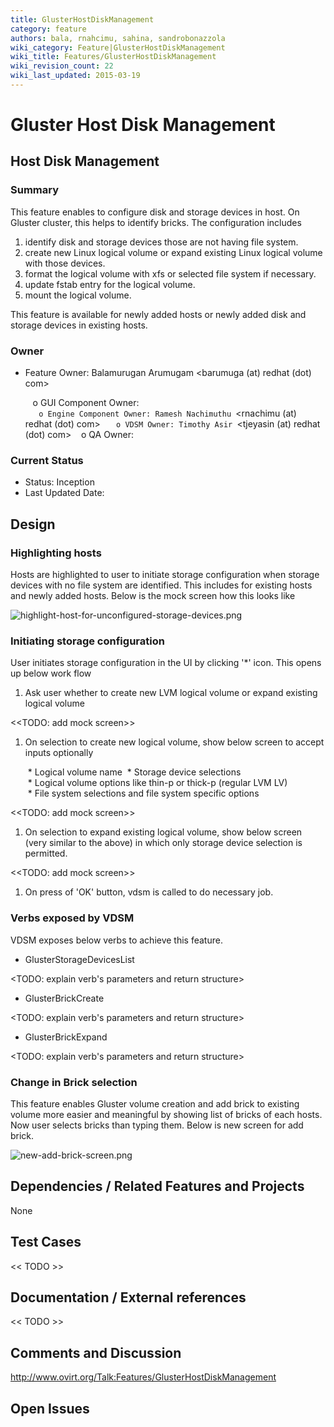 ```yaml
---
title: GlusterHostDiskManagement
category: feature
authors: bala, rnahcimu, sahina, sandrobonazzola
wiki_category: Feature|GlusterHostDiskManagement
wiki_title: Features/GlusterHostDiskManagement
wiki_revision_count: 22
wiki_last_updated: 2015-03-19
---
```


# Gluster Host Disk Management

## Host Disk Management

### Summary

This feature enables to configure disk and storage devices in host. On Gluster cluster, this helps to identify bricks. The configuration includes

1.  identify disk and storage devices those are not having file system.
2.  create new Linux logical volume or expand existing Linux logical volume with those devices.
3.  format the logical volume with xfs or selected file system if necessary.
4.  update fstab entry for the logical volume.
5.  mount the logical volume.

This feature is available for newly added hosts or newly added disk and storage devices in existing hosts.

### Owner

*   Feature Owner: Balamurugan Arumugam <barumuga (at) redhat (dot) com>

         o GUI Component Owner:
`   o Engine Component Owner: Ramesh Nachimuthu `<rnachimu (at) redhat (dot) com>
`   o VDSM Owner: Timothy Asir `<tjeyasin (at) redhat (dot) com>
         o QA Owner:

### Current Status

*   Status: Inception
*   Last Updated Date:

## Design

### Highlighting hosts

Hosts are highlighted to user to initiate storage configuration when storage devices with no file system are identified. This includes for existing hosts and newly added hosts. Below is the mock screen how this looks like

![](highlight-host-for-unconfigured-storage-devices.png "highlight-host-for-unconfigured-storage-devices.png")

### Initiating storage configuration

User initiates storage configuration in the UI by clicking '\*' icon. This opens up below work flow

1.  Ask user whether to create new LVM logical volume or expand existing logical volume

<<TODO: add mock screen>>

1.  On selection to create new logical volume, show below screen to accept inputs optionally

       * Logical volume name
       * Storage device selections
       * Logical volume options like thin-p or thick-p (regular LVM LV)
       * File system selections and file system specific options

<<TODO: add mock screen>>

1.  On selection to expand existing logical volume, show below screen (very similar to the above) in which only storage device selection is permitted.

<<TODO: add mock screen>>

1.  On press of 'OK' button, vdsm is called to do necessary job.

### Verbs exposed by VDSM

VDSM exposes below verbs to achieve this feature.

*   GlusterStorageDevicesList

<TODO: explain verb's parameters and return structure>

*   GlusterBrickCreate

<TODO: explain verb's parameters and return structure>

*   GlusterBrickExpand

<TODO: explain verb's parameters and return structure>

### Change in Brick selection

This feature enables Gluster volume creation and add brick to existing volume more easier and meaningful by showing list of bricks of each hosts. Now user selects bricks than typing them. Below is new screen for add brick.

![](new-add-brick-screen.png "new-add-brick-screen.png")

## Dependencies / Related Features and Projects

None

## Test Cases

<< TODO >>

## Documentation / External references

<< TODO >>

## Comments and Discussion

<http://www.ovirt.org/Talk:Features/GlusterHostDiskManagement>

## Open Issues
